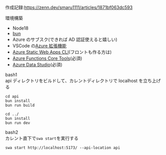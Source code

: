 作成記録:https://zenn.dev/smaru1111/articles/1871bf063dc593

環境構築

- Node18
- [bun](https://bun.sh/)
- Azure のサブスク(できれば AD 認証使えると嬉しい)
- VSCode の[Azure 拡張機能](https://marketplace.visualstudio.com/items?itemName=ms-vscode.vscode-node-azure-pack)
- [Azure Static Web Apps CLI](https://github.com/Azure/static-web-apps-cli)(フロントも作る方は)
- [Azure Functions Core Tools](https://learn.microsoft.com/ja-jp/azure/azure-functions/functions-run-local?tabs=linux%2Cisolated-process%2Cnode-v4%2Cpython-v2%2Chttp-trigger%2Ccontainer-apps&pivots=programming-language-typescript#:~:text=%E3%81%A6%E3%81%8F%E3%81%A0%E3%81%95%E3%81%84%E3%80%82-,Azure%20Functions%20Core%20Tools%20%E3%81%AE%E3%82%A4%E3%83%B3%E3%82%B9%E3%83%88%E3%83%BC%E3%83%AB,-Core%20Tools%20%E3%82%92)(必須)
- [Azure Data Studio](https://learn.microsoft.com/ja-jp/sql/azure-data-studio/download-azure-data-studio?view=sql-server-ver16&tabs=redhat-install%2Credhat-uninstall)(必須)

bash1  
api ディレクトリをビルドして、カレントディレクトリで localhost を立ち上げる

```
cd api
bun install
bun run build

cd ../
bun install
bun run dev
```

bash2  
カレント直下で`swa start`を実行する

```
swa start http://localhost:5173/ --api-location api
```
